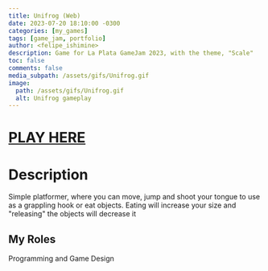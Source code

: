 ```yaml
---
title: Unifrog (Web)
date: 2023-07-20 18:10:00 -0300
categories: [my_games]
tags: [game_jam, portfolio]
author: <felipe_ishimine>
description: Game for La Plata GameJam 2023, with the theme, "Scale"
toc: false
comments: false
media_subpath: /assets/gifs/Unifrog.gif
image:
  path: /assets/gifs/Unifrog.gif
  alt: Unifrog gameplay
---
```


# [PLAY HERE](https://kodachigames.itch.io/unifrog)


# Description
Simple platformer, where you can move, jump and shoot your tongue to use as a grappling hook or eat objects. Eating will increase your size and "releasing" the objects will decrease it

## My Roles
Programming and Game Design 